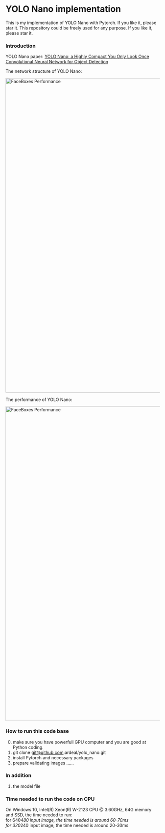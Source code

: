 # YOLO Nano implementation
This is my implementation of YOLO Nano with Pytorch. If you like it, please star it.
This repository could be freely used for any purpose. If you like it, please star it.


### Introduction
YOLO Nano paper:
[YOLO Nano: a Highly Compact You Only Look Once Convolutional Neural Network for Object Detection](https://arxiv.org/abs/1910.01271)

The network structure of YOLO Nano:
<p align="left">
<img src="https://github.com/ardeal/yolo_nano/blob/master/yolo_nano_network_structure.PNG" alt="FaceBoxes Performance" width="1024px">
</p>


The performance of YOLO Nano:
<p align="left">
<img src="https://github.com/ardeal/yolo_nano/blob/master/yolonano_vs_tinyyolov2_vs_tinyyolov3.PNG" alt="FaceBoxes Performance" width="1024px">
</p>





### How to run this code base
0) make sure you have powerfull GPU computer and you are good at Python coding.
1) git clone  git@github.com:ardeal/yolo_nano.git
2) install Pytorch and necessary packages
3) prepare validating images
......






### In addition
1) the model file 




### Time needed to run the code on CPU
On Windows 10, Intel(R) Xeon(R) W-2123 CPU @ 3.60GHz, 64G memory and SSD, the time needed to run:
<br>
for 640*480 input image, the time needed is around 60-70ms
<br>
for 320*240 input image, the time needed is around 20-30ms
<br>
<br>
<br>
